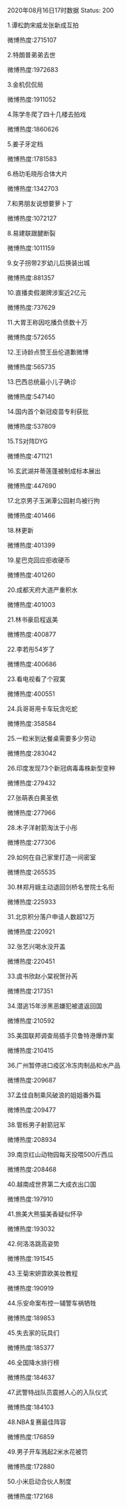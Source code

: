 2020年08月16日17时数据
Status: 200

1.谭松韵宋威龙张新成互拍

微博热度:2715107

2.特朗普弟弟去世

微博热度:1972683

3.金机侃侃局

微博热度:1911052

4.陈学冬爬了四十几楼去拍戏

微博热度:1860626

5.姜子牙定档

微博热度:1781583

6.杨玏毛晓彤合体大片

微博热度:1342703

7.和男朋友说想要萝卜丁

微博热度:1072127

8.易建联跟腱断裂

微博热度:1011159

9.女子拐带2岁幼儿后换装出城

微博热度:881357

10.直播卖假潮牌涉案近2亿元

微博热度:737629

11.大胃王称因吃播负债数十万

微博热度:572655

12.王诗龄点赞王岳伦道歉微博

微博热度:565735

13.巴西总统最小儿子确诊

微博热度:547140

14.国内首个新冠疫苗专利获批

微博热度:537809

15.TS对阵DYG

微博热度:471121

16.玄武湖并蒂莲蓬被制成标本展出

微博热度:447690

17.北京男子玉渊潭公园射鸟被行拘

微博热度:401466

18.林更新

微博热度:401399

19.星巴克回应拒收硬币

微博热度:401260

20.成都天府大道严重积水

微博热度:401003

21.林书豪启程返美

微博热度:400877

22.李若彤54岁了

微博热度:400686

23.看电视看了个寂寞

微博热度:400551

24.兵哥哥用卡车玩贪吃蛇

微博热度:358584

25.一粒米到达餐桌需要多少劳动

微博热度:283042

26.印度发现73个新冠病毒毒株新型变种

微博热度:279432

27.张萌表白黄圣依

微博热度:277966

28.木子洋射箭淘汰于小彤

微博热度:277306

29.如何在自己家里打造一间密室

微博热度:265535

30.林郑月娥主动退回剑桥名誉院士名衔

微博热度:225933

31.北京积分落户申请人数超12万

微博热度:220921

32.张艺兴喝水没开盖

微博热度:220451

33.虞书欣赵小棠祝贺孙芮

微博热度:217351

34.潜逃15年涉黑恶嫌犯被遣返回国

微博热度:210592

35.美国联邦调查局插手贝鲁特港爆炸案

微博热度:210415

36.广州暂停进口疫区冷冻肉制品和水产品

微博热度:209687

37.孟佳自制乘风破浪的姐姐番外篇

微博热度:209477

38.管栎男子射箭冠军

微博热度:208934

39.南京红山动物园每天投喂500斤西瓜

微博热度:208468

40.越南成世界第二大成衣出口国

微博热度:197910

41.旅美大熊猫美香疑似怀孕

微博热度:193032

42.何洛洛跳高姿势

微博热度:191545

43.王菊宋妍霏欧美妆教程

微博热度:190919

44.乐安命案布控一辅警车祸牺牲

微博热度:189853

45.失去家的玩具们

微博热度:185377

46.全国降水排行榜

微博热度:184637

47.武警特战队员震撼人心的入队仪式

微博热度:184103

48.NBA复赛最佳阵容

微博热度:176859

49.男子开车溅起2米水花被罚

微博热度:172880

50.小米启动合伙人制度

微博热度:172168

